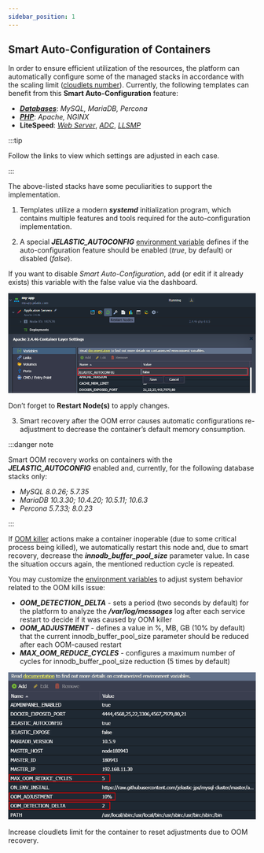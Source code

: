 ```yaml
---
sidebar_position: 1
---
```


## Smart Auto-Configuration of Containers

In order to ensure efficient utilization of the resources, the platform can automatically configure some of the managed stacks in accordance with the scaling limit ([cloudlets number](https://cloudmydc.com/)). Currently, the following templates can benefit from this **Smart Auto-Configuration** feature:

- [**_Databases_**](https://cloudmydc.com/): _MySQL, MariaDB, Percona_
- [**_PHP_**](https://cloudmydc.com/): _Apache, NGINX_
- **LiteSpeed**: [_Web Server_](https://cloudmydc.com/), [_ADC_](https://cloudmydc.com/), [_LLSMP_](https://cloudmydc.com/)

:::tip

Follow the links to view which settings are adjusted in each case.

:::

The above-listed stacks have some peculiarities to support the implementation.

1. Templates utilize a modern **_systemd_** initialization program, which contains multiple features and tools required for the auto-configuration implementation.

2. A special **_JELASTIC_AUTOCONFIG_** [environment variable](https://cloudmydc.com/) defines if the auto-configuration feature should be enabled (_true_, by default) or disabled (_false_).

If you want to disable _Smart Auto-Configuration_, add (or edit if it already exists) this variable with the false value via the dashboard.

<div style={{
    display:'flex',
    justifyContent: 'center',
    margin: '0 0 1rem 0'
}}>

![Locale Dropdown](./img/Auto-ConfigurationOverview/01-paas-autoconfig-variable.png)

</div>

Don’t forget to **Restart Node(s)** to apply changes.

3. Smart recovery after the OOM error causes automatic configurations re-adjustment to decrease the container’s default memory consumption.

:::danger note

Smart OOM recovery works on containers with the **_JELASTIC_AUTOCONFIG_** enabled and, currently, for the following database stacks only:

- _MySQL 8.0.26; 5.7.35_
- _MariaDB 10.3.30; 10.4.20; 10.5.11; 10.6.3_
- _Percona 5.7.33; 8.0.23_

:::

If [OOM killer](https://cloudmydc.com/) actions make a container inoperable (due to some critical process being killed), we automatically restart this node and, due to smart recovery, decrease the **_innodb_buffer_pool_size_** parameter value. In case the situation occurs again, the mentioned reduction cycle is repeated.

You may customize the [environment variables](https://cloudmydc.com/) to adjust system behavior related to the OOM kills issue:

- **_OOM_DETECTION_DELTA_** - sets a period (two seconds by default) for the platform to analyze the **_/var/log/messages_** log after each service restart to decide if it was caused by OOM killer
- **_OOM_ADJUSTMENT_** - defines a value in %, MB, GB (10% by default) that the current innodb_buffer_pool_size parameter should be reduced after each OOM-caused restart
- **_MAX_OOM_REDUCE_CYCLES_** - configures a maximum number of cycles for innodb_buffer_pool_size reduction (5 times by default)

<div style={{
    display:'flex',
    justifyContent: 'center',
    margin: '0 0 1rem 0'
}}>

![Locale Dropdown](./img/Auto-ConfigurationOverview/02-oom-recovery-variables.png)

</div>

Increase cloudlets limit for the container to reset adjustments due to OOM recovery.
